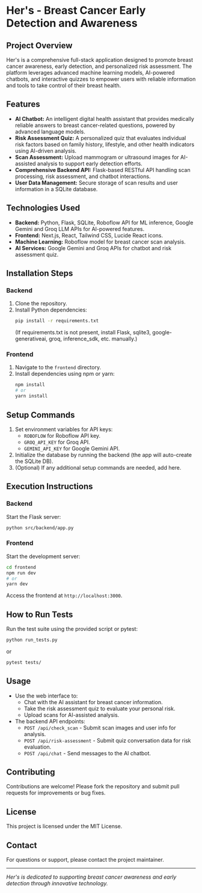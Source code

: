 # Her's - Breast Cancer Early Detection and Awareness

## Project Overview
Her's is a comprehensive full-stack application designed to promote breast cancer awareness, early detection, and personalized risk assessment. The platform leverages advanced machine learning models, AI-powered chatbots, and interactive quizzes to empower users with reliable information and tools to take control of their breast health.

## Features
- **AI Chatbot:** An intelligent digital health assistant that provides medically reliable answers to breast cancer-related questions, powered by advanced language models.
- **Risk Assessment Quiz:** A personalized quiz that evaluates individual risk factors based on family history, lifestyle, and other health indicators using AI-driven analysis.
- **Scan Assessment:** Upload mammogram or ultrasound images for AI-assisted analysis to support early detection efforts.
- **Comprehensive Backend API:** Flask-based RESTful API handling scan processing, risk assessment, and chatbot interactions.
- **User Data Management:** Secure storage of scan results and user information in a SQLite database.

## Technologies Used
- **Backend:** Python, Flask, SQLite, Roboflow API for ML inference, Google Gemini and Groq LLM APIs for AI-powered features.
- **Frontend:** Next.js, React, Tailwind CSS, Lucide React icons.
- **Machine Learning:** Roboflow model for breast cancer scan analysis.
- **AI Services:** Google Gemini and Groq APIs for chatbot and risk assessment quiz.

## Installation Steps

### Backend
1. Clone the repository.
2. Install Python dependencies:
   ```bash
   pip install -r requirements.txt
   ```
   (If requirements.txt is not present, install Flask, sqlite3, google-generativeai, groq, inference_sdk, etc. manually.)
   
### Frontend
1. Navigate to the `frontend` directory.
2. Install dependencies using npm or yarn:
   ```bash
   npm install
   # or
   yarn install
   ```

## Setup Commands
1. Set environment variables for API keys:
   - `ROBOFLOW` for Roboflow API key.
   - `GROQ_API_KEY` for Groq API.
   - `GEMINI_API_KEY` for Google Gemini API.
2. Initialize the database by running the backend (the app will auto-create the SQLite DB).
3. (Optional) If any additional setup commands are needed, add here.

## Execution Instructions

### Backend
Start the Flask server:
```bash
python src/backend/app.py
```

### Frontend
Start the development server:
```bash
cd frontend
npm run dev
# or
yarn dev
```
Access the frontend at `http://localhost:3000`.

## How to Run Tests
Run the test suite using the provided script or pytest:
```bash
python run_tests.py
```
or
```bash
pytest tests/
```

## Usage
- Use the web interface to:
  - Chat with the AI assistant for breast cancer information.
  - Take the risk assessment quiz to evaluate your personal risk.
  - Upload scans for AI-assisted analysis.
- The backend API endpoints:
  - `POST /api/check_scan` - Submit scan images and user info for analysis.
  - `POST /api/risk-assessment` - Submit quiz conversation data for risk evaluation.
  - `POST /api/chat` - Send messages to the AI chatbot.

## Contributing
Contributions are welcome! Please fork the repository and submit pull requests for improvements or bug fixes.

## License
This project is licensed under the MIT License.

## Contact
For questions or support, please contact the project maintainer.

---

*Her's is dedicated to supporting breast cancer awareness and early detection through innovative technology.*
